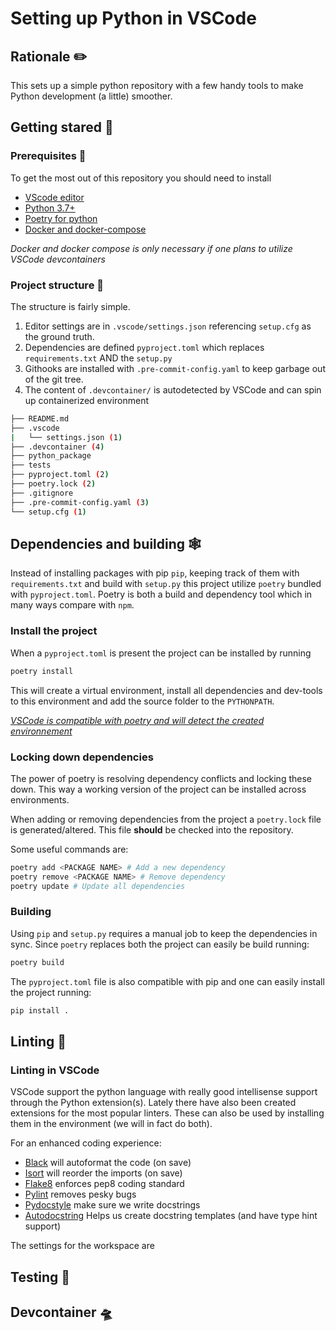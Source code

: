 # Setting up Python in VSCode

## Rationale ✏️

This sets up a simple python repository with a few handy tools to make Python development (a little) smoother.

## Getting stared 🚀

### Prerequisites 🧱

To get the most out of this repository you should need to install

* [VScode editor](https://code.visualstudio.com/Download)
* [Python 3.7+](https://www.python.org/)
* [Poetry for python](https://python-poetry.org/)
* [Docker and docker-compose](https://www.docker.com/)

_Docker and docker compose is only necessary if one plans to utilize VSCode devcontainers_

### Project structure 🧭

The structure is fairly simple.

1. Editor settings are in ```.vscode/settings.json``` referencing ```setup.cfg``` as the ground truth.
2. Dependencies are defined ```pyproject.toml``` which replaces ```requirements.txt``` AND the ```setup.py```
3. Githooks are installed with ```.pre-commit-config.yaml``` to keep garbage out of the git tree.
4. The  content of ```.devcontainer/``` is autodetected by VSCode and can spin up containerized environment

```bash
├── README.md
├── .vscode
|   └── settings.json (1)  
├── .devcontainer (4)
├── python_package
├── tests
├── pyproject.toml (2)
├── poetry.lock (2)
├── .gitignore
├── .pre-commit-config.yaml (3)
└── setup.cfg (1)
```

## Dependencies and building 🕸️

Instead of installing packages with pip ```pip```, keeping track of them with ```requirements.txt``` and build with ```setup.py``` this project utilize ```poetry``` bundled with
```pyproject.toml```. Poetry is both a build and dependency tool which in many ways compare with ``` npm ```.

### Install the project

When a ```pyproject.toml``` is present the project can be installed by running

```bash
poetry install
```

This will create a virtual environment, install all dependencies and dev-tools to this environment and add the source folder to the ```PYTHONPATH```.

_[VSCode is compatible with poetry and will detect the created environnement](https://devblogs.microsoft.com/python/python-in-visual-studio-code-april-2021-release/#support-for-poetry-environments)_

### Locking down dependencies

The power of poetry is resolving dependency conflicts and locking these down. This way a working version of the project can be installed across environments.

When adding or removing dependencies from the project a ```poetry.lock``` file is generated/altered. This file **should** be checked into the repository.

Some useful commands are:

```bash
poetry add <PACKAGE NAME> # Add a new dependency
poetry remove <PACKAGE NAME> # Remove dependency
poetry update # Update all dependencies
```

### Building

Using ```pip``` and ```setup.py``` requires a manual job to keep the dependencies in sync. Since ```poetry``` replaces both the project can easily be build running:

```bash
poetry build
```

The ```pyproject.toml``` file is also compatible with pip and one can easily install the project running:

```bash
pip install .
```

## Linting 🔎

### Linting in VSCode

VSCode support the python language with really good intellisense support through the Python extension(s). Lately there have also been created extensions for the most popular linters. These can also be used by installing them in the environment (we will in fact do both).

For an enhanced coding experience:

* [Black](https://black.readthedocs.io/en/stable/) will autoformat the code (on save)
* [Isort](https://pycqa.github.io/isort/) will reorder the imports (on save)
* [Flake8](https://flake8.pycqa.org/en/latest/#) enforces pep8 coding standard
* [Pylint](https://pylint.pycqa.org/en/latest/) removes pesky bugs
* [Pydocstyle](http://www.pydocstyle.org/en/stable/) make sure we write docstrings
* [Autodocstring](https://marketplace.visualstudio.com/items?itemName=njpwerner.autodocstring) Helps us create docstring templates (and have type hint support)

The settings for the workspace are
## Testing 👷

## Devcontainer 🛸
